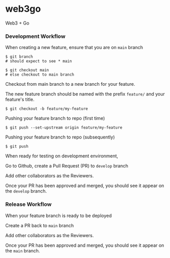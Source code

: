 # web3go
Web3 + Go


### Development Workflow

When creating a new feature, ensure that you are on `main` branch

```
$ git branch
# should expect to see * main

$ git checkout main
# else checkout to main branch
```

Checkout from main branch to a new branch for your feature.

The new feature branch should be named with the prefix `feature/` and your feature's title.

```
$ git checkout -b feature/my-feature
```

Pushing your feature branch to repo (first time)

```
$ git push --set-upstream origin feature/my-feature
```

Pushing your feature branch to repo (subsequently)

```
$ git push
```

When ready for testing on development environment,

Go to Github, create a Pull Request (PR) to `develop` branch

Add other collaborators as the Reviewers.

Once your PR has been approved and merged, you should see it appear on the `develop` branch.

### Release Workflow

When your feature branch is ready to be deployed

Create a PR back to `main` branch

Add other collaborators as the Reviewers.

Once your PR has been approved and merged, you should see it appear on the `main` branch.
